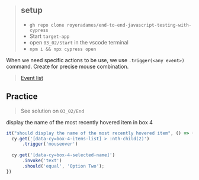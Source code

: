 > ## setup
> - `gh repo clone royeradames/end-to-end-javascript-testing-with-cypress`
> - Start `target-app`
> - open `03_02/Start` in the vscode terminal
> - `npm i && npx cypress open`


When we need specific actions to be use, we use `.trigger(<any event>)` command. Create for precise mouse combination.

> [Event list](https://developer.mozilla.org/en-US/docs/Web/Events#event_listing)

## Practice

> See solution on `03_02/End`

display the name of the most recently hovered item in box 4

```ts
it("should display the name of the most recently hovered item", () => {
  cy.get('[data-cy=box-4-items-list] > :nth-child(2)')
      .trigger('mouseover')
  
  cy.get('[data-cy=box-4-selected-name]')
      .invoke('text')
      .should('equal', 'Option Two');
})
```
